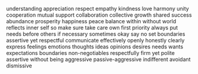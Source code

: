 understanding appreciation respect empathy kindness love harmony unity cooperation mutual support collaboration collective growth shared success abundance prosperity happiness peace balance within without world reflects inner self so make sure take care own first priority always put needs before others if necessary sometimes okay say no set boundaries assertive yet respectful communicate effectively openly honestly clearly express feelings emotions thoughts ideas opinions desires needs wants expectations boundaries non-negotiables respectfully firm yet polite assertive without being aggressive passive-aggressive indifferent avoidant dismissive 
